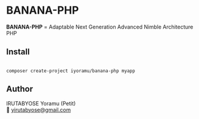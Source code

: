 # BANANA-PHP

**BANANA-PHP** = Adaptable Next Generation Advanced Nimble Architecture PHP

## Install

```

composer create-project iyoramu/banana-php myapp

```

## Author

IRUTABYOSE Yoramu (Petit)  
📧 yirutabyose@gmail.com
```